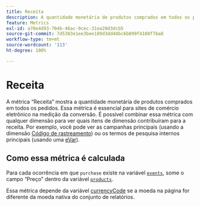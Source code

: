 ```yaml
---
title: Receita
description: A quantidade monetária de produtos comprados em todos os pedidos.
feature: Metrics
exl-id: a70e4d93-704b-46ac-9cec-31ea20d3dcb5
source-git-commit: 7d5383e1ee3bee189d3dd48bc6b899f4108f7ba8
workflow-type: tm+mt
source-wordcount: '113'
ht-degree: 100%

---
```


# Receita

A métrica “Receita” mostra a quantidade monetária de produtos comprados em todos os pedidos. Essa métrica é essencial para sites de comércio eletrônico na medição da conversão. É possível combinar essa métrica com qualquer dimensão para ver quais itens de dimensão contribuíram para a receita. Por exemplo, você pode ver as campanhas principais (usando a dimensão [Código de rastreamento](../dimensions/tracking-code.md)) ou os termos de pesquisa internos principais (usando uma [eVar](../dimensions/evar.md)).

## Como essa métrica é calculada

Para cada ocorrência em que `purchase` existe na variável [`events`](/help/implement/vars/page-vars/events/event-purchase.md), some o campo “Preço” dentro da variável [`products`](/help/implement/vars/page-vars/products.md).

Essa métrica depende da variável [currencyCode](/help/implement/vars/config-vars/currencycode.md) se a moeda na página for diferente da moeda nativa do conjunto de relatórios.
